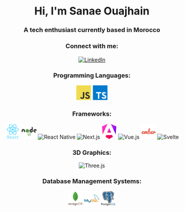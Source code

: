 <!DOCTYPE html>
<html lang="en">
<head>
<meta charset="UTF-8">
<meta name="viewport" content="width=device-width, initial-scale=1.0">
<title>Sanae Ouajhain - Tech Enthusiast</title>
</head>
<body>

<h1 align="center">Hi, I'm Sanae Ouajhain</h1>
<h3 align="center">A tech enthusiast currently based in Morocco</h3>

<h3 align="center">Connect with me:</h3>
<p align="center">
  <a href="https://linkedin.com/in/sanae-ouajhain-6bbbab97/" target="blank">
    <img align="center" src="https://raw.githubusercontent.com/rahuldkjain/github-profile-readme-generator/master/src/images/icons/Social/linked-in-alt.svg" alt="LinkedIn" height="30" width="40" />
  </a>
</p>

<h3 align="center">Programming Languages:</h3>
<p align="center"> 
  <img src="https://raw.githubusercontent.com/devicons/devicon/master/icons/javascript/javascript-original.svg" alt="JavaScript" width="40" height="40"/>
  <img src="https://raw.githubusercontent.com/devicons/devicon/master/icons/typescript/typescript-original.svg" alt="TypeScript" width="40" height="40"/>
</p>

<h3 align="center">Frameworks:</h3>
<p align="center"> 
  <img src="https://raw.githubusercontent.com/devicons/devicon/master/icons/react/react-original-wordmark.svg" alt="React.js" width="40" height="40"/>
  <img src="https://raw.githubusercontent.com/devicons/devicon/master/icons/nodejs/nodejs-original-wordmark.svg" alt="Node.js" width="40" height="40"/>
  <img src="https://reactnative.dev/img/header_logo.svg" alt="React Native" width="40" height="40"/>
  <img src="https://raw.githubusercontent.com/zeit/next.js/master/logo.svg" alt="Next.js" width="40" height="40"/>
  <img src="https://raw.githubusercontent.com/devicons/devicon/master/icons/angular/angular-original.svg" alt="Angular" width="40" height="40"/>
  <img src="https://vuejs.org/images/logo.png" alt="Vue.js" width="40" height="40"/>
  <img src="https://raw.githubusercontent.com/devicons/devicon/master/icons/ember/ember-original-wordmark.svg" alt="Ember.js" width="40" height="40"/>
  <img src="https://svelte.dev/svelte logo.svg" alt="Svelte" width="40" height="40"/>
</p>

<h3 align="center">3D Graphics:</h3>
<p align="center"> 
  <img src="https://raw.githubusercontent.com/threejs/three/master/examples/resources/threejs-logo.png" alt="Three.js" width="40" height="40"/>
</p>

<h3 align="center">Database Management Systems:</h3>
<p align="center"> 
  <img src="https://raw.githubusercontent.com/devicons/devicon/master/icons/mongodb/mongodb-original-wordmark.svg" alt="MongoDB" width="40" height="40"/>
  <img src="https://raw.githubusercontent.com/devicons/devicon/master/icons/mysql/mysql-original-wordmark.svg" alt="MySQL" width="40" height="40"/>
  <img src="https://raw.githubusercontent.com/devicons/devicon/master/icons/postgresql/postgresql-original-wordmark.svg" alt="PostgreSQL" width="40" height="40"/>
</p>

</body>
</html>
